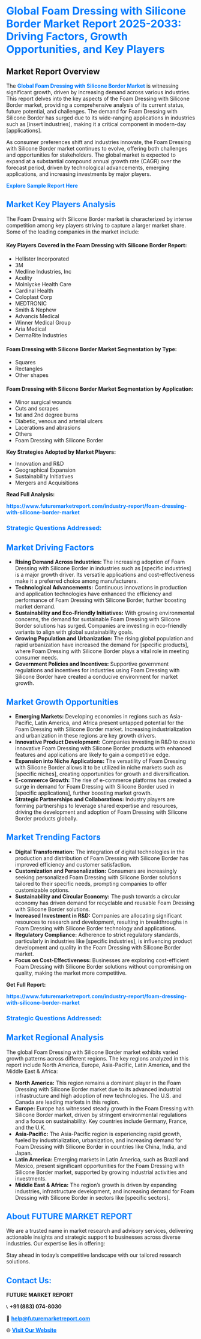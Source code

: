 <h1 style="color: #007BFF;">Global Foam Dressing with Silicone Border Market Report 2025-2033: Driving Factors, Growth Opportunities, and Key Players</h1>

<section id="overview">
<h2>Market Report Overview</h2>
<p>The <a href="https://www.futuremarketreport.com/industry-report/foam-dressing-with-silicone-border-market" style="color: #007BFF; text-decoration: none;"><strong>Global Foam Dressing with Silicone Border Market</strong></a> is witnessing significant growth, driven by increasing demand across various industries. This report delves into the key aspects of the Foam Dressing with Silicone Border market, providing a comprehensive analysis of its current status, future potential, and challenges. The demand for Foam Dressing with Silicone Border has surged due to its wide-ranging applications in industries such as [insert industries], making it a critical component in modern-day [applications].</p>
<p>As consumer preferences shift and industries innovate, the Foam Dressing with Silicone Border market continues to evolve, offering both challenges and opportunities for stakeholders. The global market is expected to expand at a substantial compound annual growth rate (CAGR) over the forecast period, driven by technological advancements, emerging applications, and increasing investments by major players.</p>
</section>

<section id="overview">
<p><a href="https://www.futuremarketreport.com/request-sample/reportId=125114" style="color: #007BFF; text-decoration: none;"><strong>Explore Sample Report Here</strong></a></p>
</section>

<section id="key-players">
<h2 style="color: #007BFF;">Market Key Players Analysis</h2>
<p>The Foam Dressing with Silicone Border market is characterized by intense competition among key players striving to capture a larger market share. Some of the leading companies in the market include:</p>
<h4>Key Players Covered in the Foam Dressing with Silicone Border Report:</h4>
<ul><li>Hollister Incorporated</li><li>3M</li><li>Medline Industries, Inc</li><li>Acelity</li><li>Molnlycke Health Care</li><li>Cardinal Health</li><li>Coloplast Corp</li><li>MEDTRONIC</li><li>Smith &amp; Nephew</li><li>Advancis Medical</li><li>Winner Medical Group</li><li>Aria Medical</li><li>DermaRite Industries</li></ul>
<h4>Foam Dressing with Silicone Border Market Segmentation by Type:</h4>
<ul><li>Squares</li><li>Rectangles</li><li>Other shapes</li></ul>

<h4>Foam Dressing with Silicone Border Market Segmentation by Application:</h4>
<ul><li>Minor surgical wounds</li><li>Cuts and scrapes</li><li>1st and 2nd degree burns</li><li>Diabetic, venous and arterial ulcers</li><li>Lacerations and abrasions</li><li>Others</li><li>Foam Dressing with Silicone Border</li></ul>
<p><strong>Key Strategies Adopted by Market Players:</strong></p>
<ul>
<li>Innovation and R&D</li>
<li>Geographical Expansion</li>
<li>Sustainability Initiatives</li>
<li>Mergers and Acquisitions</li>
</ul>
</section>

<section>
<p><strong>Read Full Analysis: </strong></p><a href="https://www.futuremarketreport.com/industry-report/foam-dressing-with-silicone-border-market" style="color: #007BFF; text-decoration: none;"><strong>https://www.futuremarketreport.com/industry-report/foam-dressing-with-silicone-border-market</strong></a>
<h3 style="color: #007BFF;">Strategic Questions Addressed:</h3>
</section>

<section id="driving-factors">
<h2 style="color: #007BFF;">Market Driving Factors</h2>
<ul>
<li><strong>Rising Demand Across Industries:</strong> The increasing adoption of Foam Dressing with Silicone Border in industries such as [specific industries] is a major growth driver. Its versatile applications and cost-effectiveness make it a preferred choice among manufacturers.</li>
<li><strong>Technological Advancements:</strong> Continuous innovations in production and application technologies have enhanced the efficiency and performance of Foam Dressing with Silicone Border, further boosting market demand.</li>
<li><strong>Sustainability and Eco-Friendly Initiatives:</strong> With growing environmental concerns, the demand for sustainable Foam Dressing with Silicone Border solutions has surged. Companies are investing in eco-friendly variants to align with global sustainability goals.</li>
<li><strong>Growing Population and Urbanization:</strong> The rising global population and rapid urbanization have increased the demand for [specific products], where Foam Dressing with Silicone Border plays a vital role in meeting consumer needs.</li>
<li><strong>Government Policies and Incentives:</strong> Supportive government regulations and incentives for industries using Foam Dressing with Silicone Border have created a conducive environment for market growth.</li>
</ul>
</section>

<section id="growth-opportunities">
<h2 style="color: #007BFF;">Market Growth Opportunities</h2>
<ul>
<li><strong>Emerging Markets:</strong> Developing economies in regions such as Asia-Pacific, Latin America, and Africa present untapped potential for the Foam Dressing with Silicone Border market. Increasing industrialization and urbanization in these regions are key growth drivers.</li>
<li><strong>Innovative Product Development:</strong> Companies investing in R&D to create innovative Foam Dressing with Silicone Border products with enhanced features and applications are likely to gain a competitive edge.</li>
<li><strong>Expansion into Niche Applications:</strong> The versatility of Foam Dressing with Silicone Border allows it to be utilized in niche markets such as [specific niches], creating opportunities for growth and diversification.</li>
<li><strong>E-commerce Growth:</strong> The rise of e-commerce platforms has created a surge in demand for Foam Dressing with Silicone Border used in [specific applications], further boosting market growth.</li>
<li><strong>Strategic Partnerships and Collaborations:</strong> Industry players are forming partnerships to leverage shared expertise and resources, driving the development and adoption of Foam Dressing with Silicone Border products globally.</li>
</ul>
</section>

<section id="trending-factors">
<h2 style="color: #007BFF;">Market Trending Factors</h2>
<ul>
<li><strong>Digital Transformation:</strong> The integration of digital technologies in the production and distribution of Foam Dressing with Silicone Border has improved efficiency and customer satisfaction.</li>
<li><strong>Customization and Personalization:</strong> Consumers are increasingly seeking personalized Foam Dressing with Silicone Border solutions tailored to their specific needs, prompting companies to offer customizable options.</li>
<li><strong>Sustainability and Circular Economy:</strong> The push towards a circular economy has driven demand for recyclable and reusable Foam Dressing with Silicone Border solutions.</li>
<li><strong>Increased Investment in R&D:</strong> Companies are allocating significant resources to research and development, resulting in breakthroughs in Foam Dressing with Silicone Border technology and applications.</li>
<li><strong>Regulatory Compliance:</strong> Adherence to strict regulatory standards, particularly in industries like [specific industries], is influencing product development and quality in the Foam Dressing with Silicone Border market.</li>
<li><strong>Focus on Cost-Effectiveness:</strong> Businesses are exploring cost-efficient Foam Dressing with Silicone Border solutions without compromising on quality, making the market more competitive.</li>
</ul>
</section>

<section>
<p><strong>Get Full Report: </strong></p><a href="https://www.futuremarketreport.com/industry-report/foam-dressing-with-silicone-border-market" style="color: #007BFF; text-decoration: none;"><strong>https://www.futuremarketreport.com/industry-report/foam-dressing-with-silicone-border-market</strong></a>
<h3 style="color: #007BFF;">Strategic Questions Addressed:</h3>
</section>


<section id="regional-analysis">
<h2 style="color: #007BFF;">Market Regional Analysis</h2>
<p>The global Foam Dressing with Silicone Border market exhibits varied growth patterns across different regions. The key regions analyzed in this report include North America, Europe, Asia-Pacific, Latin America, and the Middle East & Africa:</p>
<ul>
<li><strong>North America:</strong> This region remains a dominant player in the Foam Dressing with Silicone Border market due to its advanced industrial infrastructure and high adoption of new technologies. The U.S. and Canada are leading markets in this region.</li>
<li><strong>Europe:</strong> Europe has witnessed steady growth in the Foam Dressing with Silicone Border market, driven by stringent environmental regulations and a focus on sustainability. Key countries include Germany, France, and the U.K.</li>
<li><strong>Asia-Pacific:</strong> The Asia-Pacific region is experiencing rapid growth, fueled by industrialization, urbanization, and increasing demand for Foam Dressing with Silicone Border in countries like China, India, and Japan.</li>
<li><strong>Latin America:</strong> Emerging markets in Latin America, such as Brazil and Mexico, present significant opportunities for the Foam Dressing with Silicone Border market, supported by growing industrial activities and investments.</li>
<li><strong>Middle East & Africa:</strong> The region’s growth is driven by expanding industries, infrastructure development, and increasing demand for Foam Dressing with Silicone Border in sectors like [specific sectors].</li>
</ul>
</section>

<footer>
<h2 style="color: #007BFF;">About FUTURE MARKET REPORT</h2>
<p>We are a trusted name in market research and advisory services, delivering actionable insights and strategic support to businesses across diverse industries. Our expertise lies in offering:</p>

<p>Stay ahead in today’s competitive landscape with our tailored research solutions.</p>

<h2 style="color: #007BFF;">Contact Us:</h2>
<p><strong>FUTURE MARKET REPORT</strong></p>
<p>📞 <strong>+91 (883) 074-8030</strong></p>
<p>📧 <strong><a href="mailto:help@futuremarketreport.com" style="color: #007BFF;">help@futuremarketreport.com</a></strong></p>
<p>🌐 <strong><a href="https://www.futuremarketreport.com/" style="color: #007BFF;">Visit Our Website</a></strong></p>
</footer>